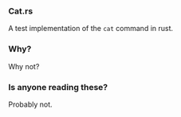 ### Cat.rs

A test implementation of the `cat` command in rust.

### Why?

Why not?

### Is anyone reading these?

Probably not.
